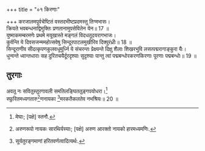 +++
title = "०१ किरणाः"

+++
करजालमपूर्वचेष्टितं वस्तदभीष्टप्रदमस्तु तिग्मभासः।  
क्रियते भवबन्धनाद्विमुक्तिः प्रणतानामुपसेवितेन येन॥ 17 ॥  
युष्माकमम्बरमणेः प्रथमे मयूखास्ते मङ्गलं विदधतूदयरागभाजः।  
कुर्वन्ति ये दिवसजन्ममहोत्सवेषु सिन्दूरपाटलमुखीरिव दिक्पुरंध्रीः॥ 18 ॥  
सिन्दूराणीव सीदत्कृपणकुलवधूमूर्ध्नि ये संचरन्तः प्रेक्ष्यन्ते दिक्षु शैलाः शिखरभुवि लसत्पद्मरागाङ्कुरा यैः।  
धुन्वन्ते ध्वान्तधाराः सह दुरितचयैर्दूरदृश्याः सुदृश्याः पान्तु त्वां पद्मबन्धोरकरणकिरणाः पूरणाः पद्मबन्धोः॥ 19 ॥  

## तुरगाः
अवतु नः सवितुस्तुरगावली समतिलङ्घिततुङ्गपयोधरा।[^4]  
स्फुरितमध्यगतारु[^5]णनायका [^6]मरकतैकलतेव नभश्रियः॥ 20 ॥  


[^4]: मेघाः; [पक्षे] स्तनौ.


[^5]: अरुणरूपो नायकः सारथिर्यस्याः; [पक्षे] अरुण आरक्तो नायको हारमध्यमणिः.


[^6]: सूर्यतुरङ्गमाणां हरितवर्णत्वादित्यर्थः.
 